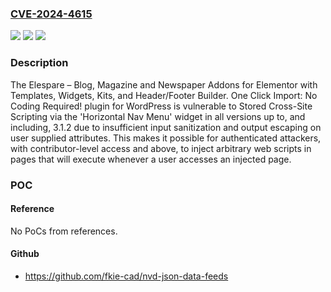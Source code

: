 ### [CVE-2024-4615](https://cve.mitre.org/cgi-bin/cvename.cgi?name=CVE-2024-4615)
![](https://img.shields.io/static/v1?label=Product&message=Elespare%20%E2%80%93%20News%2C%20Magazine%20and%20Blog%20Elements%20%26%20Blog%20Addons%20for%20Elementor%20with%20Header%20Footer%20Builder.%20One%20Click%20Import%3A%20No%20Coding%20Required!&color=blue)
![](https://img.shields.io/static/v1?label=Version&message=*%3C%3D%203.1.2%20&color=brighgreen)
![](https://img.shields.io/static/v1?label=Vulnerability&message=CWE-79%20Improper%20Neutralization%20of%20Input%20During%20Web%20Page%20Generation%20('Cross-site%20Scripting')&color=brighgreen)

### Description

The Elespare – Blog, Magazine and Newspaper Addons for Elementor with Templates, Widgets, Kits, and Header/Footer Builder. One Click Import: No Coding Required! plugin for WordPress is vulnerable to Stored Cross-Site Scripting via the 'Horizontal Nav Menu' widget in all versions up to, and including, 3.1.2 due to insufficient input sanitization and output escaping on user supplied attributes. This makes it possible for authenticated attackers, with contributor-level access and above, to inject arbitrary web scripts in pages that will execute whenever a user accesses an injected page.

### POC

#### Reference
No PoCs from references.

#### Github
- https://github.com/fkie-cad/nvd-json-data-feeds

